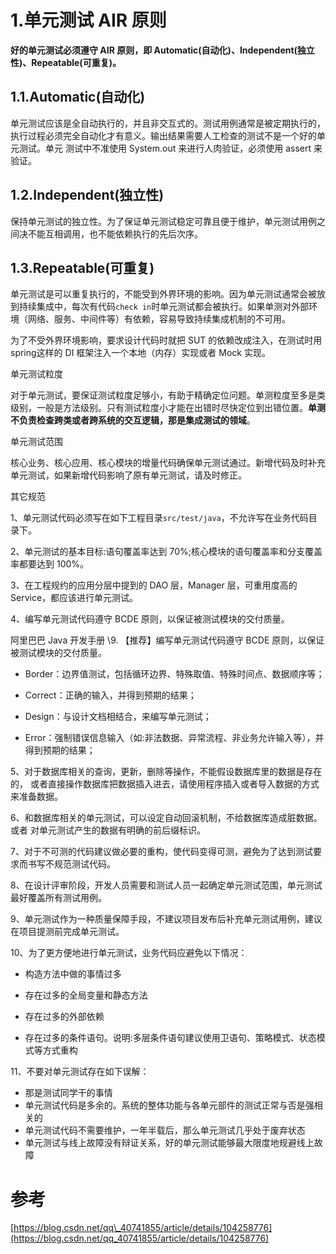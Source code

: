# 1.单元测试 AIR 原则

**好的单元测试必须遵守 AIR 原则，即 Automatic\(自动化\)、Independent\(独立性\)、Repeatable\(可重复\)。**

## 1.1.Automatic\(自动化\)

单元测试应该是全自动执行的，并且非交互式的。测试用例通常是被定期执行的，执行过程必须完全自动化才有意义。输出结果需要人工检查的测试不是一个好的单元测试。单元 测试中不准使用 System.out 来进行人肉验证，必须使用 assert 来验证。

## 1.2.Independent\(独立性\)

保持单元测试的独立性。为了保证单元测试稳定可靠且便于维护，单元测试用例之间决不能互相调用，也不能依赖执行的先后次序。

## 1.3.Repeatable\(可重复\)

单元测试是可以重复执行的，不能受到外界环境的影响。因为单元测试通常会被放到持续集成中，每次有代码`check in`时单元测试都会被执行。如果单测对外部环境（网络、服务、中间件等）有依赖，容易导致持续集成机制的不可用。

为了不受外界环境影响，要求设计代码时就把 SUT 的依赖改成注入，在测试时用 spring这样的 DI 框架注入一个本地（内存）实现或者 Mock 实现。

单元测试粒度

对于单元测试，要保证测试粒度足够小，有助于精确定位问题。单测粒度至多是类级别，一般是方法级别。只有测试粒度小才能在出错时尽快定位到出错位置。**单测不负责检查跨类或者跨系统的交互逻辑，那是集成测试的领域**。

单元测试范围

核心业务、核心应用、核心模块的增量代码确保单元测试通过。新增代码及时补充单元测试，如果新增代码影响了原有单元测试，请及时修正。

其它规范

1、单元测试代码必须写在如下工程目录`src/test/java`，不允许写在业务代码目录下。

2、单元测试的基本目标:语句覆盖率达到 70%;核心模块的语句覆盖率和分支覆盖率都要达到 100%。

3、在工程规约的应用分层中提到的 DAO 层，Manager 层，可重用度高的 Service，都应该进行单元测试。

4、编写单元测试代码遵守 BCDE 原则，以保证被测试模块的交付质量。

阿里巴巴 Java 开发手册 \9. 【推荐】编写单元测试代码遵守 BCDE 原则，以保证被测试模块的交付质量。

* Border：边界值测试，包括循环边界、特殊取值、特殊时间点、数据顺序等；

* Correct：正确的输入，并得到预期的结果；

* Design：与设计文档相结合，来编写单元测试；

* Error：强制错误信息输入（如:非法数据、异常流程、非业务允许输入等），并得到预期的结果；

5、对于数据库相关的查询，更新，删除等操作，不能假设数据库里的数据是存在的， 或者直接操作数据库把数据插入进去，请使用程序插入或者导入数据的方式来准备数据。

6、和数据库相关的单元测试，可以设定自动回滚机制，不给数据库造成脏数据。或者 对单元测试产生的数据有明确的前后缀标识。

7、对于不可测的代码建议做必要的重构，使代码变得可测，避免为了达到测试要求而书写不规范测试代码。

8、在设计评审阶段，开发人员需要和测试人员一起确定单元测试范围，单元测试最好覆盖所有测试用例。

9、单元测试作为一种质量保障手段，不建议项目发布后补充单元测试用例，建议在项目提测前完成单元测试。

10、为了更方便地进行单元测试，业务代码应避免以下情况：

* 构造方法中做的事情过多

* 存在过多的全局变量和静态方法

* 存在过多的外部依赖

* 存在过多的条件语句。说明:多层条件语句建议使用卫语句、策略模式、状态模式等方式重构

11、不要对单元测试存在如下误解：

* 那是测试同学干的事情
* 单元测试代码是多余的。系统的整体功能与各单元部件的测试正常与否是强相关的
* 单元测试代码不需要维护，一年半载后，那么单元测试几乎处于废弃状态
* 单元测试与线上故障没有辩证关系，好的单元测试能够最大限度地规避线上故障

# 参考

[https://blog.csdn.net/qq\_40741855/article/details/104258776](https://blog.csdn.net/qq_40741855/article/details/104258776)

